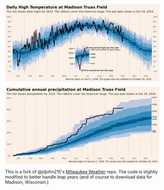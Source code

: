 
![Daily High Temperature in Madison](graphs/DailyHighTemp_USW00014837.png)

![Cumulative Annual Precipitation in Madison](graphs/AnnualCumulativePrecipitation_USW00014837.png)

This is a fork of @jdjohn215's [Milwaukee Weather](https://github.com/jdjohn215/milwaukee-weather) repo. The code is slightly modified to better handle leap years (and of course to download data for Madison, Wisconsin.)

